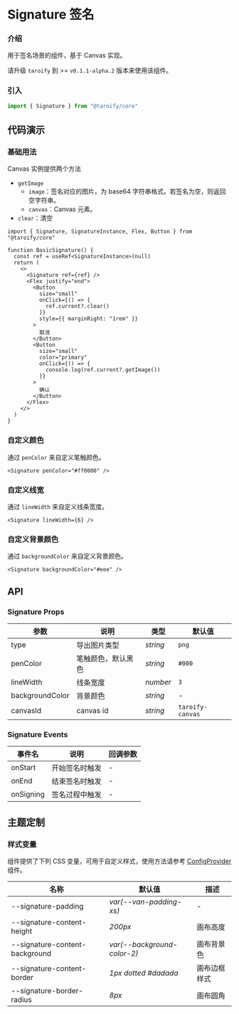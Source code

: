# Signature 签名

### 介绍

用于签名场景的组件，基于 Canvas 实现。

请升级 `taroify` 到 >= `v0.1.1-alpha.2` 版本来使用该组件。

### 引入

```ts
import { Signature } from "@taroify/core"
```

## 代码演示

### 基础用法

Canvas 实例提供两个方法

- `getImage`
  - `image`：签名对应的图片，为 base64 字符串格式。若签名为空，则返回空字符串。
  - `canvas`：Canvas 元素。
- `clear`：清空

```tsx
import { Signature, SignatureInstance, Flex, Button } from "@taroify/core"

function BasicSignature() {
  const ref = useRef<SignatureInstance>(null)
  return (
    <>
      <Signature ref={ref} />
      <Flex justify="end">
        <Button
          size="small"
          onClick={() => {
            ref.current?.clear()
          }}
          style={{ marginRight: "1rem" }}
        >
          取消
        </Button>
        <Button
          size="small"
          color="primary"
          onClick={() => {
            console.log(ref.current?.getImage())
          }}
        >
          确认
        </Button>
      </Flex>
    </>
  )
}
```

### 自定义颜色

通过 `penColor` 来自定义笔触颜色。

```tsx
<Signature penColor="#ff0000" />
```

### 自定义线宽

通过 `lineWidth` 来自定义线条宽度。

```tsx
<Signature lineWidth={6} />
```

### 自定义背景颜色

通过 `backgroundColor` 来自定义背景颜色。

```tsx
<Signature backgroundColor="#eee" />
```

## API

### Signature Props

| 参数            | 说明               | 类型     | 默认值           |
| --------------- | ------------------ | -------- | ---------------- |
| type            | 导出图片类型       | _string_ | `png`            |
| penColor        | 笔触颜色，默认黑色 | _string_ | `#000`           |
| lineWidth       | 线条宽度           | _number_ | `3`              |
| backgroundColor | 背景颜色           | _string_ | -                |
| canvasId        | canvas id          | _string_ | `taroify-canvas` |

### Signature Events

| 事件名    | 说明           | 回调参数 |
| --------- | -------------- | -------- |
| onStart   | 开始签名时触发 | -        |
| onEnd     | 结束签名时触发 | -        |
| onSigning | 签名过程中触发 | -        |

## 主题定制

### 样式变量

组件提供了下列 CSS 变量，可用于自定义样式，使用方法请参考 [ConfigProvider](/components/config-provider/) 组件。

| 名称                           | 默认值                      | 描述         |
| ------------------------------ | --------------------------- | ------------ |
| --signature-padding            | _var(--van-padding-xs)_     | -            |
| --signature-content-height     | _200px_                     | 画布高度     |
| --signature-content-background | _var(--background-color-2)_ | 画布背景色   |
| --signature-content-border     | _1px dotted #dadada_        | 画布边框样式 |
| --signature-border-radius      | _8px_                       | 画布圆角     |
